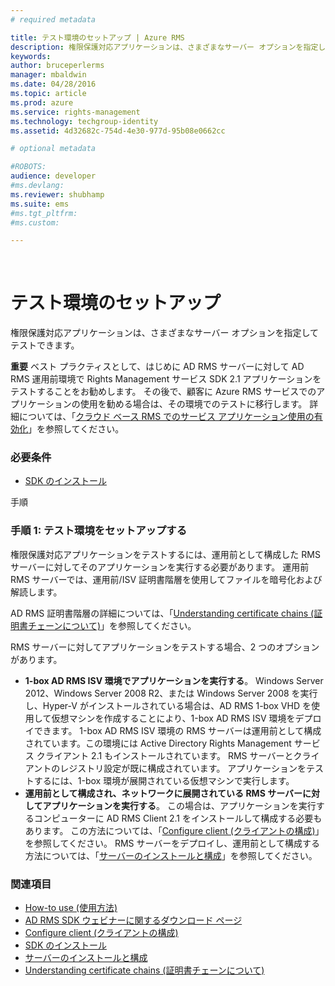 ```yaml
---
# required metadata

title: テスト環境のセットアップ | Azure RMS
description: 権限保護対応アプリケーションは、さまざまなサーバー オプションを指定してテストできます。
keywords:
author: bruceperlerms
manager: mbaldwin
ms.date: 04/28/2016
ms.topic: article
ms.prod: azure
ms.service: rights-management
ms.technology: techgroup-identity
ms.assetid: 4d32682c-754d-4e30-977d-95b08e0662cc

# optional metadata

#ROBOTS:
audience: developer
#ms.devlang:
ms.reviewer: shubhamp
ms.suite: ems
#ms.tgt_pltfrm:
#ms.custom:

---
```


﻿
# テスト環境のセットアップ

権限保護対応アプリケーションは、さまざまなサーバー オプションを指定してテストできます。

**重要** ベスト プラクティスとして、はじめに AD RMS サーバーに対して AD RMS 運用前環境で Rights Management サービス SDK 2.1 アプリケーションをテストすることをお勧めします。 その後で、顧客に Azure RMS サービスでのアプリケーションの使用を勧める場合は、その環境でのテストに移行します。 詳細については、「[クラウド ベース RMS でのサービス アプリケーション使用の有効化](how-to-use-file-api-with-aadrm-cloud.md)」を参照してください。

 

### 必要条件

-   [SDK のインストール](create-your-first-rights-aware-application.md)

手順

### 手順 1: テスト環境をセットアップする

権限保護対応アプリケーションをテストするには、運用前として構成した RMS サーバーに対してそのアプリケーションを実行する必要があります。 運用前 RMS サーバーでは、運用前/ISV 証明書階層を使用してファイルを暗号化および解読します。

AD RMS 証明書階層の詳細については、「[Understanding certificate chains (証明書チェーンについて)](understanding-certificate-chains.md)」を参照してください。

RMS サーバーに対してアプリケーションをテストする場合、2 つのオプションがあります。

-   **1-box AD RMS ISV 環境でアプリケーションを実行する**。 Windows Server 2012、Windows Server 2008 R2、または Windows Server 2008 を実行し、Hyper-V がインストールされている場合は、AD RMS 1-box VHD を使用して仮想マシンを作成することにより、1-box AD RMS ISV 環境をデプロイできます。 1-box AD RMS ISV 環境の RMS サーバーは運用前として構成されています。この環境には Active Directory Rights Management サービス クライアント 2.1 もインストールされています。 RMS サーバーとクライアントのレジストリ設定が既に構成されています。 アプリケーションをテストするには、1-box 環境が展開されている仮想マシンで実行します。
-   **運用前として構成され、ネットワークに展開されている RMS サーバーに対してアプリケーションを実行する**。 この場合は、アプリケーションを実行するコンピューターに AD RMS Client 2.1 をインストールして構成する必要もあります。 この方法については、「[Configure client (クライアントの構成)](how-to-configure-the-ad-rms-client-2-0.md)」を参照してください。 RMS サーバーをデプロイし、運用前として構成する方法については、「[サーバーのインストールと構成](how-to-install-and-configure-an-rms-server.md)」を参照してください。

### 関連項目

* [How-to use (使用方法)](how-to-use-msipc.md)
* [AD RMS SDK ウェビナーに関するダウンロード ページ](https://connect.microsoft.com/site1170/Downloads/DownloadDetails.aspx?DownloadID=42440)
* [Configure client (クライアントの構成)](how-to-configure-the-ad-rms-client-2-0.md)
* [SDK のインストール](create-your-first-rights-aware-application.md)
* [サーバーのインストールと構成](how-to-install-and-configure-an-rms-server.md)
* [Understanding certificate chains (証明書チェーンについて)](understanding-certificate-chains.md)
 

 





<!--HONumber=Apr16_HO3-->


